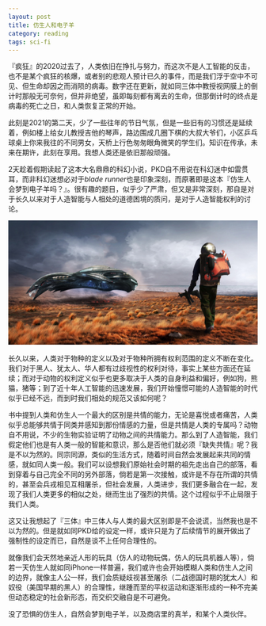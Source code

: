 ```yaml
---
layout: post
title: 仿生人和电子羊
category: reading
tags: sci-fi
---
```


『疯狂』的2020过去了，人类依旧在挣扎与努力，而这次不是人工智能的反击，也不是某个疯狂的核爆，或者别的悲观人预计已久的事件，而是我们浮于空中不可见、但生命却因之而消陨的病毒。数字还在更新，就如同三体中教授视网膜上的倒计时那般无可奈何，但并非绝望，虽即每刻都有离去的生命，但那倒计时的终点是病毒的死亡之日，和人类恢复正常的开始。

此刻是2021的第二天，少了一些往年的节日气氛，但是一些旧有的习惯还是延续着，例如楼上给女儿教授吉他的琴声，路边围成几圈下棋的大叔大爷们，小区乒乓球桌上你来我往的不同男女，天桥上行色匆匆眼角微笑的学生们。知识在传承，未来在期许，此刻在享用。我想人类还是依旧那般顽强。

2天趁着假期读起了这本大名鼎鼎的科幻小说，PKD自不用说在科幻迷中如雷贯耳，而非科幻迷想必对于*blade runner*也是印象深刻，而原著即是这本『仿生人会梦到电子羊吗？』。很有趣的题目，似乎少了严肃，但又是非常深刻，那自是对于长久以来对于人造智能与人相处的道德困境的质问，是对于人造智能权利的讨论。

![blade](../assets/images/blade-runner.png)

长久以来，人类对于物种的定义以及对于物种所拥有权利范围的定义不断在变化。我们对于黑人、犹太人、华人都有过歧视性的权利对待，事实上某些方面还在延续；而对于动物的权利定义似乎也更多取决于人类的自身利益和偏好，例如狗，熊猫，猪等；到了近十年人工智能的迅速发展，我们开始憧憬可能的人造智能的时代似乎已经不远，而到时我们相处的规范又该如何呢？

书中提到人类和仿生人一个最大的区别是共情的能力，无论是喜悦或者痛苦，人类似乎总能够共情于同类并感知到那份情感的力量，但是共情是人类的专属吗？动物自不用说，不少的生物实验证明了动物之间的共情能力。那么到了人造智能，我们假定他们也是有人类一般的智能和意识，那么是否他们就必须『缺失共情』呢？我是不以为然的。同宗同源，类似的生活方式，随着时间自然会发展起来共同的情感，就如同人类一般。我们可以设想我们原始社会时期的祖先走出自己的部落，看到穿着与自己完全不同的另外部落，倘若是第一次接触，或许是不存在所谓的共情的，甚至会兵戎相见互相屠杀，但社会发展，人类进步，我们更多融合在一起，发现了我们人类更多的相似之处，继而生出了强烈的共情。这个过程似乎不止局限于我们人类。

这又让我想起了『三体』中三体人与人类的最大区别即是不会说谎，当然我也是不以为然的。但是就如同PKD给的设定一样，或许只是为了后续情节的展开做出了强制性的设定而已，自然是谈不上任何合理性的。

就像我们会天然地亲近人形的玩具（仿人的动物玩偶，仿人的玩具机器人等），倘若一天仿生人就如同iPhone一样普遍，我们或许也会开始模糊人类和仿生人之间的边界，就像主人公一样，我们会质疑歧视甚至屠杀（二战德国时期的犹太人）和奴役（美国早期的黑人）的合理性，继踵而至的平权运动和逐渐形成的一种不完美但动态稳定的社会新形态，而交织交融自是不可避免。

没了恐惧的仿生人，自然会梦到电子羊，以及商店里的真羊，和某个人类伙伴。